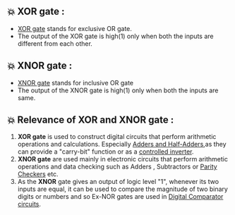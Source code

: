 ## :boom: XOR gate : 
* [XOR gate](https://www.javatpoint.com/xor-gate-in-digital-electronics) stands for exclusive OR gate.
* The output of the XOR gate is high(1) only when both the inputs are different from each other.
## :boom: XNOR gate :
* [XNOR gate]() stands for inclusive OR gate
* The output of the XNOR gate is high(1) only when both the inputs are same.
## :boom: Relevance of XOR and XNOR gate :
1. **XOR gate** is used to construct digital circuits that perform arithmetic operations and calculations. Especially [Adders and Half-Adders](https://en.wikipedia.org/wiki/Adder_(electronics)),as they can provide a "carry-bit" function or as a [controlled inverter](http://www.cburch.com/logisim/docs/2.1.0/libs/gates/controlled.html).
2. **XNOR gate** are used mainly in electronic circuits that perform arithmetic operations and data checking such as Adders , Subtractors or [Parity Checkers](https://www.techopedia.com/definition/1803/parity-check) etc.
3. As the **XNOR** gate gives an output of logic level "1", whenever its two inputs are equal, it can be used to compare the magnitude of two binary digits or numbers and so Ex-NOR gates are used in [Digital Comparator circuits](https://en.wikipedia.org/wiki/Digital_comparator).
 
